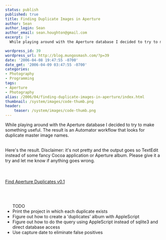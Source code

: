 ```yaml
---
status: publish
published: true
title: Finding Duplicate Images in Aperture
author: Sean
author_login: Sean
author_email: sean.houghton@gmail.com
excerpt: |+
  While playing around with the Aperture database I decided to try to make something useful.  The result is an Automator workflow that looks for duplicate master image names.

wordpress_id: 39
wordpress_url: http://blog.mungosmash.com/?p=39
date: '2006-04-08 19:47:55 -0700'
date_gmt: '2006-04-09 03:47:55 -0700'
categories:
- Photography
- Programming
tags:
- Aperture
- Photography
alias: /2006/04/finding-duplicate-images-in-aperture/index.html
thumbnail: /system/images/code-thumb.png
header:
    teaser: /system/images/code-thumb.png
---
```

While playing around with the Aperture database I decided to try to make something useful.  The result is an Automator workflow that looks for duplicate master image names.

<a id="more"></a><a id="more-39"></a><br />
Here's the result.  Disclaimer: it's not pretty and the output goes so TextEdit instead of some fancy Cocoa application or Aperture album.  Please give it a try and let me know if anything goes wrong.<br />
<br/><br/><br />
<a href="http://mungosmash.com/MediaPool/FindApertureDuplicates-0.1.zip">Find Aperture Duplicates v0.1</a>

<br/><br/>

<ul>TODO

<li>Print the project in which each duplicate exists</li>
<li>Figure out how to create a 'duplicates' album with AppleScript</li>
<li>Figure out how to do the query using AppleScript instead of sqlite3 and direct database access</li>
<li>Use capture date to eliminate false positives</li><br />
</ul>

